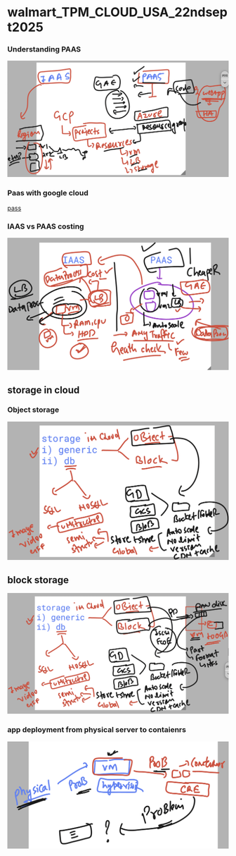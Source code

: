 # walmart_TPM_CLOUD_USA_22ndsept2025

### Understanding PAAS

<img src="paas1.png">

### Paas with google cloud 

[pass](paas.md)

### IAAS vs PAAS costing 

<img src="paas2.png">

## storage in cloud 

### Object storage 

<img src="st1.png">

## block storage 


<img src="st2.png">


### app deployment from physical server to contaienrs 

<img src="st3.png">